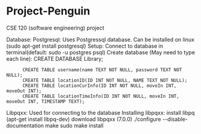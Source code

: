 # Project-Penguin
CSE 120 (software engineering) project

Database:
  Postgresql:
    Uses Postgressql database. Can be installed on linux (sudo apt-get install postgresql)
    Setup:
      Connect to database in terminal(default: sudo -u postgres psql)
      Create database (May need to type each line):
          CREATE DATABASE Library;
        
          CREATE TABLE username(name TEXT NOT NULL, password TEXT NOT NULL);
          CREATE TABLE locationID(ID INT NOT NULL, NAME TEXT NOT NULL);
          CREATE TABLE locationCurInfo(ID INT NOT NULL, moveIn INT, moveOut INT);
          CREATE TABLE locationTimeInfo(ID INT NOT NULL, moveIn INT, moveOut INT, TIMESTAMP TEXT); 
    
  Libpqxx:
    Used for connecting to the database
    Installing libpqxx:
      install libpq (apt-get install libpq-dev)
      download libpqxx (7.0.0)
      ./configure --disable-documentation
      make
      sudo make install
  
  
